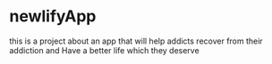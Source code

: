 # newlifyApp
this is a project about an app that will help addicts recover from their addiction and Have a better life which they deserve
